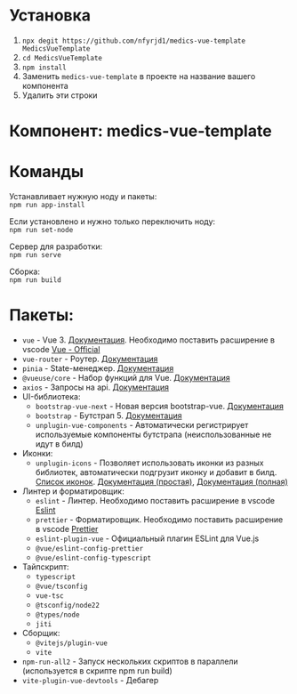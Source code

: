 # Установка

1. `npx degit https://github.com/nfyrjd1/medics-vue-template MedicsVueTemplate`
2. `cd MedicsVueTemplate`
3. `npm install`
4. Заменить `medics-vue-template` в проекте на название вашего компонента
5. Удалить эти строки

# Компонент: medics-vue-template

# Команды

Устанавливает нужную ноду и пакеты:  
`npm run app-install`

Если установлено и нужно только переключить ноду:  
`npm run set-node`

Сервер для разработки:  
`npm run serve`

Сборка:  
`npm run build`

# Пакеты:

- `vue` - Vue 3. [Документация](https://vuejs.org/). Необходимо поставить расширение в vscode [Vue - Official](https://marketplace.visualstudio.com/items?itemName=Vue.volar)
- `vue-router` - Роутер. [Документация](https://router.vuejs.org/guide/)
- `pinia` - State-менеджер. [Документация](https://pinia.vuejs.org/)
- `@vueuse/core` - Набор функций для Vue. [Документация](https://vueuse.org/guide/)
- `axios` - Запросы на api. [Документация](https://axios-http.com/docs/intro)
- UI-библиотека:
  - `bootstrap-vue-next` - Новая версия bootstrap-vue. [Документация](https://bootstrap-vue-next.github.io/bootstrap-vue-next/)
  - `bootstrap` - Бутстрап 5. [Документация](https://getbootstrap.com/)
  - `unplugin-vue-components` - Автоматически регистрирует используемые компоненты бутстрапа (неиспользованные не идут в билд)
- Иконки:
  - `unplugin-icons` - Позволяет использовать иконки из разных библиотек, автоматически подгрузит иконку и добавит в билд. [Список иконок](https://icon-sets.iconify.design). [Документация (простая)](https://bootstrap-vue-next.github.io/bootstrap-vue-next/docs/icons.html), [Документация (полная)](https://iconify.design/docs/)
- Линтер и форматировщик:
  - `eslint` - Линтер. Необходимо поставить расширение в vscode [Eslint](https://marketplace.visualstudio.com/items?itemName=dbaeumer.vscode-eslint)
  - `prettier` - Форматировщик. Необходимо поставить расширение в vscode [Prettier](https://marketplace.visualstudio.com/items?itemName=esbenp.prettier-vscode)
  - `eslint-plugin-vue` - Официальный плагин ESLint для Vue.js
  - `@vue/eslint-config-prettier`
  - `@vue/eslint-config-typescript`
- Тайпскрипт:
  - `typescript`
  - `@vue/tsconfig`
  - `vue-tsc`
  - `@tsconfig/node22`
  - `@types/node`
  - `jiti`
- Сборщик:
  - `@vitejs/plugin-vue`
  - `vite`
- `npm-run-all2` - Запуск нескольких скриптов в параллели (используется в скрипте npm run build)
- `vite-plugin-vue-devtools` - Дебагер
